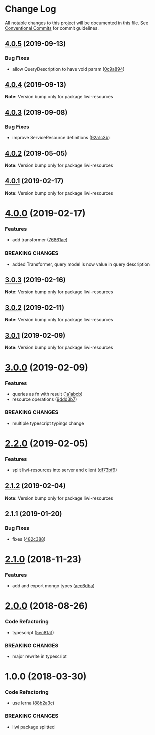 # Change Log

All notable changes to this project will be documented in this file.
See [Conventional Commits](https://conventionalcommits.org) for commit guidelines.

## [4.0.5](https://github.com/liwijs/liwi/compare/liwi-resources@4.0.4...liwi-resources@4.0.5) (2019-09-13)


### Bug Fixes

* allow QueryDescription to have void param ([0c9a894](https://github.com/liwijs/liwi/commit/0c9a894))





## [4.0.4](https://github.com/liwijs/liwi/compare/liwi-resources@4.0.3...liwi-resources@4.0.4) (2019-09-13)

**Note:** Version bump only for package liwi-resources





## [4.0.3](https://github.com/liwijs/liwi/compare/liwi-resources@4.0.2...liwi-resources@4.0.3) (2019-09-08)


### Bug Fixes

* improve ServiceResource definitions ([92a1c3b](https://github.com/liwijs/liwi/commit/92a1c3b))





## [4.0.2](https://github.com/liwijs/liwi/compare/liwi-resources@4.0.1...liwi-resources@4.0.2) (2019-05-05)

**Note:** Version bump only for package liwi-resources





## [4.0.1](https://github.com/liwijs/liwi/compare/liwi-resources@4.0.0...liwi-resources@4.0.1) (2019-02-17)

**Note:** Version bump only for package liwi-resources





# [4.0.0](https://github.com/liwijs/liwi/compare/liwi-resources@3.0.3...liwi-resources@4.0.0) (2019-02-17)


### Features

* add transformer ([76861ae](https://github.com/liwijs/liwi/commit/76861ae))


### BREAKING CHANGES

* added Transformer, query model is now value in query description





## [3.0.3](https://github.com/liwijs/liwi/compare/liwi-resources@3.0.2...liwi-resources@3.0.3) (2019-02-16)

**Note:** Version bump only for package liwi-resources





## [3.0.2](https://github.com/liwijs/liwi/compare/liwi-resources@3.0.1...liwi-resources@3.0.2) (2019-02-11)

**Note:** Version bump only for package liwi-resources





## [3.0.1](https://github.com/liwijs/liwi/compare/liwi-resources@3.0.0...liwi-resources@3.0.1) (2019-02-09)

**Note:** Version bump only for package liwi-resources





# [3.0.0](https://github.com/liwijs/liwi/compare/liwi-resources@2.2.0...liwi-resources@3.0.0) (2019-02-09)


### Features

* queries as fn with result ([1a1abcb](https://github.com/liwijs/liwi/commit/1a1abcb))
* resource operations ([9ddd3b7](https://github.com/liwijs/liwi/commit/9ddd3b7))


### BREAKING CHANGES

* multiple typescript typings change





# [2.2.0](https://github.com/liwijs/liwi/compare/liwi-resources@2.1.2...liwi-resources@2.2.0) (2019-02-05)


### Features

* split liwi-resources into server and client ([df73bf9](https://github.com/liwijs/liwi/commit/df73bf9))





## [2.1.2](https://github.com/liwijs/liwi/compare/liwi-resources@2.1.1...liwi-resources@2.1.2) (2019-02-04)

**Note:** Version bump only for package liwi-resources





## 2.1.1 (2019-01-20)


### Bug Fixes

* fixes ([482c388](https://github.com/liwijs/liwi/commit/482c388))





# [2.1.0](https://github.com/liwijs/liwi/compare/liwi-rest@2.0.0...liwi-rest@2.1.0) (2018-11-23)


### Features

* add and export mongo types ([aec6dba](https://github.com/liwijs/liwi/commit/aec6dba))





<a name="2.0.0"></a>
# [2.0.0](https://github.com/liwijs/liwi/compare/liwi-rest@1.0.0...liwi-rest@2.0.0) (2018-08-26)


### Code Refactoring

* typescript ([5ec81a1](https://github.com/liwijs/liwi/commit/5ec81a1))


### BREAKING CHANGES

* major rewrite in typescript





<a name="1.0.0"></a>
# 1.0.0 (2018-03-30)


### Code Refactoring

* use lerna ([88b2a3c](https://github.com/liwijs/liwi/commit/88b2a3c))


### BREAKING CHANGES

* liwi package splitted
